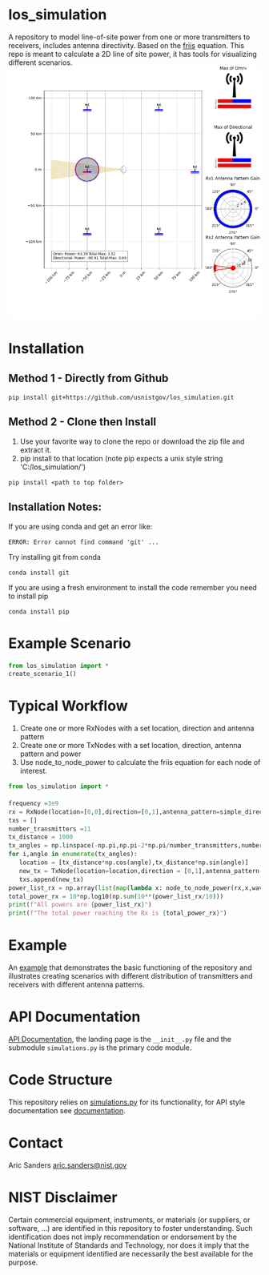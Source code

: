 # los_simulation
A repository to model line-of-site power from one or more transmitters to receivers, includes antenna directivity. Based on the [friis](https://en.wikipedia.org/wiki/Friis_transmission_equation) equation. This repo is meant to calculate a 2D line of site power, it has tools for visualizing different scenarios. 
![image](./los_simulation/resources/example_scenario.gif)

# Installation 
## Method 1 - Directly from Github
```shell
pip install git+https://github.com/usnistgov/los_simulation.git
```
## Method 2 - Clone then Install
1. Use your favorite way to clone the repo or download the zip file and extract it.  
2. pip install to that location (note pip expects a unix style string 'C:/los_simulation/')

```shell
pip install <path to top folder>
```

## Installation Notes:
If you are using conda and get an error like:
```shell
ERROR: Error cannot find command 'git' ...
```
Try installing git from conda
```shell
conda install git
```
If you are using a fresh environment to install the code remember you need to install pip
```shell 
conda install pip
```


# Example Scenario
```python
from los_simulation import *
create_scenario_1()
```
# Typical Workflow
 1. Create one or more RxNodes with a set location, direction and antenna pattern
 2. Create one or more TxNodes with a set location, direction, antenna pattern and power
 3. Use node_to_node_power to calculate the friis equation for each node of interest.
 
 ```python
from los_simulation import *

frequency =3e9
rx = RxNode(location=[0,0],direction=[0,1],antenna_pattern=simple_directional_gain)
txs = []
number_transmitters =11
tx_distance = 1000
tx_angles = np.linspace(-np.pi,np.pi-2*np.pi/number_transmitters,number_transmitters)
for i,angle in enumerate(tx_angles):
    location = [tx_distance*np.cos(angle),tx_distance*np.sin(angle)]
    new_tx = TxNode(location=location,direction = [0,1],antenna_pattern = omni, power = -10, id=f"tx_{i}")
    txs.append(new_tx)
power_list_rx = np.array(list(map(lambda x: node_to_node_power(rx,x,wavelength=C/frequency),txs)))
total_power_rx = 10*np.log10(np.sum(10**(power_list_rx/10)))
print(f"All powers are {power_list_rx}")
print(f"The total power reaching the Rx is {total_power_rx}")
```
# Example
An [example](./examples/los_simulation_example.ipynb) that demonstrates the basic functioning of the repository and illustrates creating scenarios with different distribution of transmitters and receivers with different antenna patterns.

# API Documentation
[API Documentation](https://pages.nist.gov/los_simulation), the landing page is the `__init__.py` file and the submodule `simulations.py` is the primary code module.  

# Code Structure
This repository relies on [simulations.py](./los_simulation/simulations.py) for its functionality, for API style documentation see [documentation](https://pages.nist.gov/los_simulation).

# Contact
Aric Sanders [aric.sanders@nist.gov](mailto:aric.sanders@nist.gov)

# NIST Disclaimer
Certain commercial equipment, instruments, or materials (or suppliers, or software, ...) are identified in this repository to foster understanding. Such identification does not imply recommendation or endorsement by the National Institute of Standards and Technology, nor does it imply that the materials or equipment identified are necessarily the best available for the purpose.